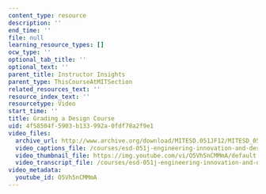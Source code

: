 ```yaml
---
content_type: resource
description: ''
end_time: ''
file: null
learning_resource_types: []
ocw_type: ''
optional_tab_title: ''
optional_text: ''
parent_title: Instructor Insights
parent_type: ThisCourseAtMITSection
related_resources_text: ''
resource_index_text: ''
resourcetype: Video
start_time: ''
title: Grading a Design Course
uid: 4f58504f-5903-b133-992a-0fdf78a2f9e1
video_files:
  archive_url: http://www.archive.org/download/MITESD.051JF12/MITESD_051JF12_video05_grading_a_design_course_300k.mp4
  video_captions_file: /courses/esd-051j-engineering-innovation-and-design-fall-2012/bf92868e03ca59f088113c006173583e_O5Vh5nCMMmA.vtt
  video_thumbnail_file: https://img.youtube.com/vi/O5Vh5nCMMmA/default.jpg
  video_transcript_file: /courses/esd-051j-engineering-innovation-and-design-fall-2012/56c436154a24380e1b5c8fb5afe4bfba_O5Vh5nCMMmA.pdf
video_metadata:
  youtube_id: O5Vh5nCMMmA
---
```

